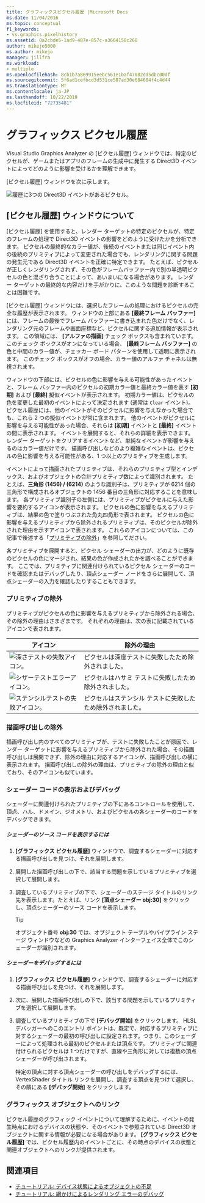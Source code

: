 ```yaml
---
title: グラフィックスピクセル履歴 |Microsoft Docs
ms.date: 11/04/2016
ms.topic: conceptual
f1_keywords:
- vs.graphics.pixelhistory
ms.assetid: 0a2cbde5-1ad9-487e-857c-a3664158c268
author: mikejo5000
ms.author: mikejo
manager: jillfra
ms.workload:
- multiple
ms.openlocfilehash: 8cb1b7a869915eebc561e1baf47082dd5dbc00df
ms.sourcegitcommit: 5f6ad1cefbcd3d531ce587ad30e684684f4c4d44
ms.translationtype: MT
ms.contentlocale: ja-JP
ms.lasthandoff: 10/22/2019
ms.locfileid: "72735481"
---
```

# <a name="graphics-pixel-history"></a>グラフィックス ピクセル履歴
Visual Studio Graphics Analyzer の [ピクセル履歴] ウィンドウでは、特定のピクセルが、ゲームまたはアプリのフレームの生成中に発生する Direct3D イベントによってどのように影響を受けるかを理解できます。

 [ピクセル履歴] ウィンドウを次に示します。

 ![履歴に3つの Direct3D イベントがあるピクセル。](media/gfx_diag_demo_pixel_history_orientation.png "gfx_diag_demo_pixel_history_orientation")

## <a name="understanding-the-pixel-history-window"></a>[ピクセル履歴] ウィンドウについて
 [ピクセル履歴] を使用すると、レンダー ターゲットの特定のピクセルが、特定のフレームの処理で Direct3D イベントの影響をどのように受けたかを分析できます。 ピクセルの最終的なカラー値が、後続のイベントまたは同じイベント内の後続のプリミティブによって変更された場合でも、レンダリングに関する問題の発生元である Direct3D イベントを正確に特定できます。 たとえば、ピクセルが正しくレンダリングされず、その色がフレームバッファー内で別の半透明ピクセルの色と混ざり合うことによって、あいまいになる場合があります。 レンダー ターゲットの最終的な内容だけを手がかりに、このような問題を診断することは困難です。

 [ピクセル履歴] ウィンドウには、選択したフレームの処理におけるピクセルの完全な履歴が表示されます。 ウィンドウの上部にある **[最終フレーム バッファー]** には、フレームの最後でフレーム バッファーに書き込まれた色だけでなく、レンダリング元のフレームや画面座標など、ピクセルに関する追加情報が表示されます。 この領域には、 **[アルファの描画]** チェック ボックスも含まれています。 このチェック ボックスがオンになっている場合、 **[最終フレーム バッファー]** の色と中間のカラー値が、チェッカー ボード パターンを使用して透明に表示されます。 このチェック ボックスがオフの場合、カラー値のアルファ チャネルは無視されます。

 ウィンドウの下部には、ピクセルの色に影響を与える可能性があったイベントと、フレーム バッファー内のピクセルの初期カラー値と最終カラー値を表す **[初期]** および **[最終]** 擬似イベントが表示されます。 初期カラー値は、ピクセルの色を変更した最初のイベントによって決定されます (通常は `Clear` イベント)。 ピクセル履歴には、他のイベントがそのピクセルに影響を与えなかった場合でも、これら 2 つの擬似イベントが常に含まれます。 他のイベントがピクセルに影響を与える可能性があった場合、それらは **[初期]** イベントと **[最終]** イベントの間に表示されます。 イベントを展開すると、それらの詳細を表示できます。 レンダー ターゲットをクリアするイベントなど、単純なイベントが影響を与えるのはカラー値だけです。 描画呼び出しなどのより複雑なイベントは、ピクセルの色に影響を与える可能性がある、1 つ以上のプリミティブを生成します。

 イベントによって描画されたプリミティブは、それらのプリミティブ型とインデックス、およびオブジェクトの合計プリミティブ数によって識別されます。 たとえば、**三角形 (1456) / (6214)** のような識別子は、プリミティブが 6214 個の三角形で構成されるオブジェクトの 1456 番目の三角形に対応することを意味します。 各プリミティブ識別子の左側には、プリミティブがピクセルに与えた影響を要約するアイコンが表示されます。 ピクセルの色に影響を与えるプリミティブは、結果の色で塗りつぶされた角丸四角形で表されます。 ピクセルの色に影響を与えるプリミティブから除外されるプリミティブは、そのピクセルが除外された理由を示すアイコンで表されます。 これらのアイコンについては、この記事で後述する「[プリミティブの除外](#exclusion)」を参照してださい。

 各プリミティブを展開すると、ピクセル シェーダーの出力が、どのように既存のピクセルの色にマージされ、結果の色が作成されたかを調べることができます。 ここでは、プリミティブに関連付けられているピクセル シェーダーのコードを確認またはデバッグしたり、頂点シェーダー ノードをさらに展開して、頂点シェーダーの入力を確認したりすることもできます。

### <a name="exclusion"></a>プリミティブの除外
 プリミティブがピクセルの色に影響を与えるプリミティブから除外される場合、その除外の理由はさまざまです。 それぞれの理由は、次の表に記載されているアイコンで表されます。

|アイコン|除外の理由|
|----------|--------------------------|
|![深さテストの失敗アイコン。](media/vsg_hist_icon_failed_depth.png "vsg_hist_icon_failed_depth")|ピクセルは深度テストに失敗したため除外されました。|
|![シザーテストエラーアイコン。](media/vsg_hist_icon_failed_scissor.png "vsg_hist_icon_failed_scissor")|ピクセルはハサミ テストに失敗したため除外されました。|
|![ステンシルテストの失敗アイコン。](media/vsg_hist_icon_failed_stencil.png "vsg_hist_icon_failed_stencil")|ピクセルはステンシル テストに失敗したため除外されました。|

### <a name="draw-call-exclusion"></a>描画呼び出しの除外
 描画呼び出し内のすべてのプリミティブが、テストに失敗したことが原因で、レンダー ターゲットに影響を与えるプリミティブから除外された場合、その描画呼び出しは展開できず、除外の理由に対応するアイコンが、描画呼び出しの横に表示されます。 描画呼び出しの除外の理由は、プリミティブの除外の理由と似ており、そのアイコンも似ています。

### <a name="viewing-and-debugging-shader-code"></a>シェーダー コードの表示およびデバッグ
 シェーダーに関連付けられたプリミティブの下にあるコントロールを使用して、頂点、ハル、ドメイン、ジオメトリ、およびピクセルの各シェーダーのコードをデバッグできます。

##### <a name="to-view-a-shaders-source-code"></a>シェーダーのソース コードを表示するには

1. **[グラフィックス ピクセル履歴]** ウィンドウで、調査するシェーダーに対応する描画呼び出しを見つけ、それを展開します。

2. 展開した描画呼び出しの下で、該当する問題を示しているプリミティブを選択して展開します。

3. 調査しているプリミティブの下で、シェーダーのステージ タイトルのリンク先を表示します。たとえば、リンク **[頂点シェーダー obj:30]** をクリックし、頂点シェーダーのソース コードを表示します。

    > [!TIP]
    > オブジェクト番号 **obj:30** では、オブジェクト テーブルやパイプライン ステージ ウィンドウなどの Graphics Analyzer インターフェイス全体でこのシェーダーが識別されます。

##### <a name="to-debug-a-shader"></a>シェーダーをデバッグするには

1. **[グラフィックス ピクセル履歴]** ウィンドウで、調査するシェーダーに対応する描画呼び出しを見つけ、それを展開します。

2. 次に、展開した描画呼び出しの下で、該当する問題を示しているプリミティブを選択して展開します。

3. 調査しているプリミティブの下で **[デバッグ開始]** をクリックします。 HLSL デバッガーへのこのエントリ ポイントは、既定で、対応するプリミティブに対するシェーダーの最初の呼び出しに設定されます。つまり、このシェーダーによって処理される最初のピクセルまたは頂点です。 プリミティブに関連付けられるピクセルは 1 つだけですが、直線や三角形に対しては複数の頂点シェーダーが呼び出されます。

     特定の頂点に対する頂点シェーダーの呼び出しをデバッグするには、VertexShader タイトル リンクを展開し、調査する頂点を見つけて選択し、その隣にある **[デバッグ開始]** をクリックします。

### <a name="links-to-graphics-objects"></a>グラフィックス オブジェクトへのリンク
 ピクセル履歴のグラフィック イベントについて理解するために、イベントの発生時点におけるデバイスの状態や、そのイベントで参照されている Direct3D オブジェクトに関する情報が必要になる場合があります。 **[グラフィックス ピクセル履歴]** では、ピクセル履歴内のイベントごとに、その時点のデバイスの状態と関連オブジェクトへのリンクが提供されます。

## <a name="see-also"></a>関連項目
- [チュートリアル: デバイス状態によるオブジェクトの不足](walkthrough-missing-objects-due-to-device-state.md)
- [チュートリアル: 網かけによるレンダリング エラーのデバッグ](walkthrough-debugging-rendering-errors-due-to-shading.md)